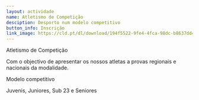 ```yaml
---
layout: actividade
name: Atletismo de Competição
desciption: Desporto num modelo competitivo 
button_info: Inscrição
link_image: https://cld.pt/dl/download/194f5522-9fe4-4fca-98dc-b8637dd4544a/competicao.jpg?download=true
---
```



Atletismo de Competição

Com o objectivo de apresentar os nossos atletas a provas regionais e nacionais da modalidade.

Modelo competitivo

Juvenis, Juniores, Sub 23 e Seniores
